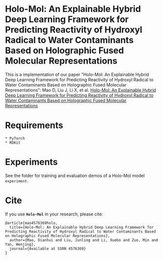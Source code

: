 # Holo-Mol: An Explainable Hybrid Deep Learning Framework for Predicting Reactivity of Hydroxyl Radical to Water Contaminants Based on Holographic Fused Molecular Representations
This is a implementation of our paper "Holo-Mol: An Explainable Hybrid Deep Learning Framework for Predicting Reactivity of Hydroxyl Radical to Water Contaminants Based on Holographic Fused Molecular Representations":
Mao D, Liu J, Li X, et al. <a href="https://papers.ssrn.com/sol3/papers.cfm?abstract_id=4576369">Holo-Mol: An Explainable Hybrid Deep Learning Framework for Predicting Reactivity of Hydroxyl Radical to Water Contaminants Based on Holographic Fused Molecular Representations</a>

# Requirements
```
* PyTorch
* RDKit
```
# Experiments
See the folder for training and evaluation demos of a Holo-Mol model ``experiment``.
# Cite
If you use **``Holo-Mol``** in your research, please cite:

```
@article{mao4576369holo,
  title={Holo-Mol: An Explainable Hybrid Deep Learning Framework for Predicting Reactivity of Hydroxyl Radical to Water Contaminants Based on Holographic Fused Molecular Representations},
  author={Mao, Dianhui and Liu, Junling and Li, Xuebo and Zuo, Min and Yan, Wenjing},
  journal={Available at SSRN 4576369}
}
```
